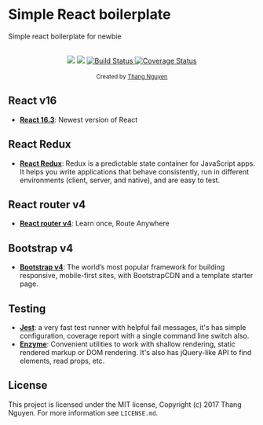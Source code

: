 #   Simple React boilerplate
Simple react boilerplate for newbie

<br />

<div align="center">
  <a href="https://david-dm.org/nvtcp9x/simple-react-boilerplate" title="dependencies status">
    <img src="https://david-dm.org/nvtcp9x/simple-react-boilerplate/status.svg"/></a>
  <a href="https://david-dm.org/nvtcp9x/simple-react-boilerplate?type=dev" title="devDependencies status">
    <img src="https://david-dm.org/nvtcp9x/simple-react-boilerplate/dev-status.svg"/></a>
  <a href="https://travis-ci.org/nvtcp9x/simple-react-boilerplate" title="build status">
    <img src="https://travis-ci.org/nvtcp9x/simple-react-boilerplate.svg" alt="Build Status" />
  </a>
  <a href='https://coveralls.io/github/nvtcp9x/simple-react-boilerplate'>
    <img src='https://coveralls.io/repos/github/nvtcp9x/simple-react-boilerplate/badge.svg' alt='Coverage Status' />
  </a>
</div>

<br />

<div align="center">
  <sub>Created by <a href="https://github.com/nvtcp9x">Thang Nguyen</a></sub>
</div>

## React v16
- [**React 16.3**](https://reactjs.org/blog/2017/09/26/react-v16.0.html): Newest version of React

## React Redux
- [**React Redux**](https://redux.js.org/basics/usage-with-react): Redux is a predictable state container for JavaScript apps. It helps you write applications that behave consistently, run in different environments (client, server, and native), and are easy to test.

## React router v4
- [**React router v4**](https://reacttraining.com/react-router/web/guides/quick-start): Learn once, Route Anywhere

## Bootstrap v4
- [**Bootstrap v4**](https://getbootstrap.com/docs/4.0/getting-started/introduction/): The world’s most popular framework for building responsive, mobile-first sites, with BootstrapCDN and a template starter page.

## Testing
- [**Jest**](https://facebook.github.io/jest/docs/en/tutorial-react.html): a very fast test runner with helpful fail messages,
it's has simple configuration, coverage report with a single command line switch also.
- [**Enzyme**](http://airbnb.io/enzyme/docs/api/): Convenient utilities to work with shallow rendering, static rendered markup or DOM rendering. It's also has jQuery-like API to find elements, read props, etc.

## License
This project is licensed under the MIT license, Copyright (c) 2017 Thang Nguyen.
For more information see `LICENSE.md`.
